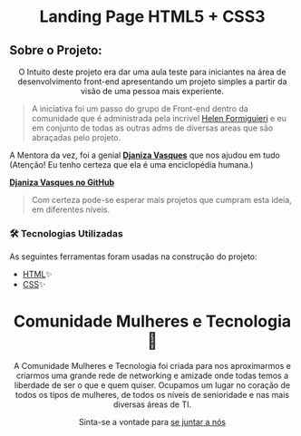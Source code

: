<h1 align="center"> Landing Page HTML5 + CSS3</h1>

<h2> Sobre o Projeto: </h2>

<p align="center"> O Intuito deste projeto era dar uma aula teste para iniciantes na área de desenvolvimento front-end apresentando um projeto simples a partir da visão de uma pessoa mais experiente.</p>

> A iniciativa foi um passo do grupo de Front-end dentro da comunidade que é administrada pela incrivel [Helen Formiguieri](https://www.linkedin.com/in/helenformighieri/) e eu em conjunto de todas as outras adms de diversas areas que são abraçadas pelo projeto.

A Mentora da vez, foi a genial **[Djaniza Vasques](https://www.linkedin.com/in/djaniza/)** que nos ajudou em tudo
(Atenção! Eu tenho certeza que ela é uma enciclopédia humana.)

**[Djaniza Vasques no GitHub](https://github.com/Djaniza)**

> Com certeza pode-se esperar mais projetos que cumpram esta ideia, em diferentes níveis.

### 🛠 Tecnologias Utilizadas

As seguintes ferramentas foram usadas na construção do projeto:

- [HTML](https://developer.mozilla.org/en-US/docs/Web/HTML)✨
- [CSS](https://devdocs.io/css/)✨

<h1 align="center" > Comunidade Mulheres e Tecnologia 🌷
 </h1>

<p align="center">A Comunidade Mulheres e Tecnologia foi criada para nos aproximarmos e criarmos uma grande rede de networking e amizade onde todas temos a liberdade de ser o que e quem quiser. Ocupamos um lugar no coração de todos os tipos de mulheres, de todos os níveis de senioridade e nas mais diversas áreas de TI.</p>

<p align="center">Sinta-se a vontade para <a href="https://lnkd.in/dYUCBwm7" >se juntar a nós</a></p>
